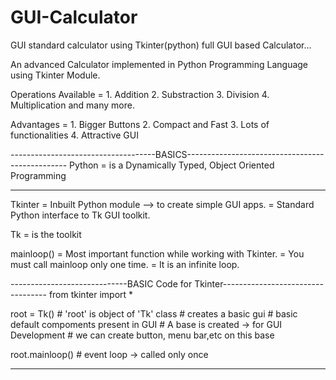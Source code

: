 # GUI-Calculator
GUI standard calculator using Tkinter(python)
full GUI based Calculator...

An advanced Calculator implemented in Python Programming Language using Tkinter Module.

Operations Available = 1. Addition 
                       2. Substraction 
                       3. Division 
                       4. Multiplication and many more.

Advantages = 1. Bigger Buttons 
             2. Compact and Fast 
             3. Lots of functionalities
             4. Attractive GUI

------------------------------------BASICS------------------------------------------------
Python = is a Dynamically Typed, Object Oriented Programming 

------------------------------------------------------------------------
Tkinter = Inbuilt Python module --> to create simple GUI apps.
        = Standard Python interface to Tk GUI toolkit.

Tk = is the toolkit

mainloop() = Most important function while working with Tkinter. = You must call mainloop only one time. = It is an infinite loop.

-----------------------------BASIC Code for Tkinter---------------------------------- 
from tkinter import *

root = Tk()                 # 'root' is object of 'Tk' class 
                            # creates a basic gui 
                            # basic default compoments present in GUI
                            # A base is created -> for GUI Development # we can create button, menu bar,etc on this base

root.mainloop() # event loop -> called only once

-------------------------------------------------------------------------------------------
